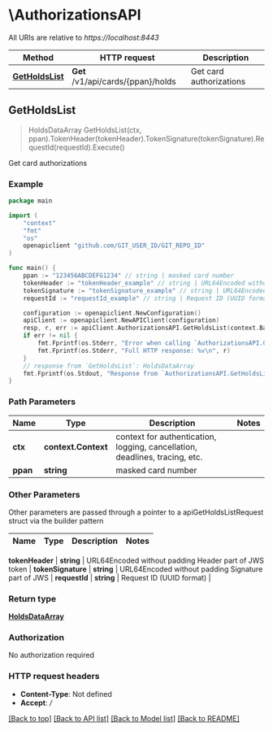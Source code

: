# \AuthorizationsAPI

All URIs are relative to *https://localhost:8443*

Method | HTTP request | Description
------------- | ------------- | -------------
[**GetHoldsList**](AuthorizationsAPI.md#GetHoldsList) | **Get** /v1/api/cards/{ppan}/holds | Get card authorizations



## GetHoldsList

> HoldsDataArray GetHoldsList(ctx, ppan).TokenHeader(tokenHeader).TokenSignature(tokenSignature).RequestId(requestId).Execute()

Get card authorizations



### Example

```go
package main

import (
	"context"
	"fmt"
	"os"
	openapiclient "github.com/GIT_USER_ID/GIT_REPO_ID"
)

func main() {
	ppan := "123456ABCDEFG1234" // string | masked card number
	tokenHeader := "tokenHeader_example" // string | URL64Encoded without padding Header part of JWS token
	tokenSignature := "tokenSignature_example" // string | URL64Encoded without padding Signature part of JWS
	requestId := "requestId_example" // string | Request ID (UUID format) (optional)

	configuration := openapiclient.NewConfiguration()
	apiClient := openapiclient.NewAPIClient(configuration)
	resp, r, err := apiClient.AuthorizationsAPI.GetHoldsList(context.Background(), ppan).TokenHeader(tokenHeader).TokenSignature(tokenSignature).RequestId(requestId).Execute()
	if err != nil {
		fmt.Fprintf(os.Stderr, "Error when calling `AuthorizationsAPI.GetHoldsList``: %v\n", err)
		fmt.Fprintf(os.Stderr, "Full HTTP response: %v\n", r)
	}
	// response from `GetHoldsList`: HoldsDataArray
	fmt.Fprintf(os.Stdout, "Response from `AuthorizationsAPI.GetHoldsList`: %v\n", resp)
}
```

### Path Parameters


Name | Type | Description  | Notes
------------- | ------------- | ------------- | -------------
**ctx** | **context.Context** | context for authentication, logging, cancellation, deadlines, tracing, etc.
**ppan** | **string** | masked card number | 

### Other Parameters

Other parameters are passed through a pointer to a apiGetHoldsListRequest struct via the builder pattern


Name | Type | Description  | Notes
------------- | ------------- | ------------- | -------------

 **tokenHeader** | **string** | URL64Encoded without padding Header part of JWS token | 
 **tokenSignature** | **string** | URL64Encoded without padding Signature part of JWS | 
 **requestId** | **string** | Request ID (UUID format) | 

### Return type

[**HoldsDataArray**](HoldsDataArray.md)

### Authorization

No authorization required

### HTTP request headers

- **Content-Type**: Not defined
- **Accept**: */*

[[Back to top]](#) [[Back to API list]](../README.md#documentation-for-api-endpoints)
[[Back to Model list]](../README.md#documentation-for-models)
[[Back to README]](../README.md)

